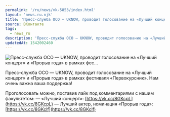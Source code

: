 ```yaml
---
permalink: '/ru/news/vk-5853/index.html'
layout: 'news.ru.njk'
title: 'Пресс-служба ОСО — UKNOW, проводит голосование на «Лучший концерт» и «Прорыв года» в рамках фес…'
source: ВКонтакте
tags:
  - news_ru
description: 'Пресс-служба ОСО — UKNOW, проводит голосование на «Лучший концерт» и «Прорыв года» в рамках фес…'
updatedAt: 1542002460
---
```

![Пресс-служба ОСО — UKNOW, проводит голосование на «Лучший концерт» и «Прорыв года» в рамках фес…](https://sun9-56.userapi.com/impf/c852016/v852016703/42d37/B_TSBgVJr4Q.jpg?size=1280x853&quality=96&sign=3672385c111db3af85990ccf28429054&c_uniq_tag=o_ct93aAEFP-nc2hDffztFL1ViCgxYderhXf5HhRas4&type=album)

Пресс-служба ОСО — UKNOW, проводит голосование на «Лучший концерт» и «Прорыв года» в рамках фестиваля «Первокурсник». Нам очень важна ваша поддержка!

Проголосовать можно, поставив лайк под комментариями с нашим факультетом:
— «Лучший концерт»: [https://vk.cc/8GKcpL](https://vk.cc/8GKcpL)
— Лучший актер, номинация «Прорыв года»: [https://vk.cc/8GKclf](https://vk.cc/8GKclf)
